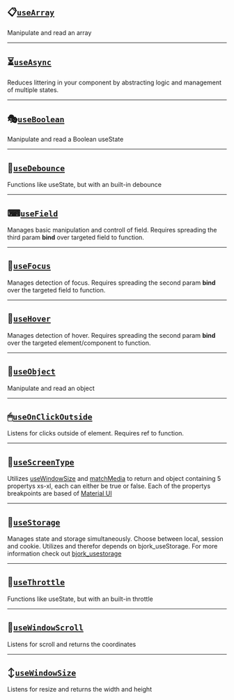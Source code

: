 ## 📋[`useArray`](https://github.com/EmilEinarsen/bjork_react-hookup/blob/main/docs/useArray.md)
Manipulate and read an array

------------------------------------------------------------------------------------------------------------------------

## ⏳[`useAsync`](https://github.com/EmilEinarsen/bjork_react-hookup/blob/main/docs/useAsync.md)
Reduces littering in your component by abstracting logic and management of multiple states.

------------------------------------------------------------------------------------------------------------------------

## 🎭[`useBoolean`](https://github.com/EmilEinarsen/bjork_react-hookup/blob/main/docs/useBoolean.md)
Manipulate and read a Boolean useState

------------------------------------------------------------------------------------------------------------------------

## 🏀[`useDebounce`](https://github.com/EmilEinarsen/bjork_react-hookup/blob/main/docs/useDebounce.md)
Functions like useState, but with an built-in debounce

------------------------------------------------------------------------------------------------------------------------

## ⌨[`useField`](https://github.com/EmilEinarsen/bjork_react-hookup/blob/main/docs/useField.md)
Manages basic manipulation and controll of field. Requires spreading the third param __bind__ over targeted field to function.

------------------------------------------------------------------------------------------------------------------------

## 🔦[`useFocus`](https://github.com/EmilEinarsen/bjork_react-hookup/blob/main/docs/useFocus.md)
Manages detection of focus. Requires spreading the second param __bind__ over the targeted field to function.

------------------------------------------------------------------------------------------------------------------------

## 👻[`useHover`](https://github.com/EmilEinarsen/bjork_react-hookup/blob/main/docs/useHover.md)
Manages detection of hover. Requires spreading the second param __bind__ over the targeted element/component to function.

------------------------------------------------------------------------------------------------------------------------

## 📑[`useObject`](https://github.com/EmilEinarsen/bjork_react-hookup/blob/main/docs/useObject.md)
Manipulate and read an object

------------------------------------------------------------------------------------------------------------------------

## 🖱[`useOnClickOutside`](https://github.com/EmilEinarsen/bjork_react-hookup/blob/main/docs/useOnClickOutside.md)
Listens for clicks outside of element. Requires ref to function.

------------------------------------------------------------------------------------------------------------------------

## 🤏[`useScreenType`](https://github.com/EmilEinarsen/bjork_react-hookup/blob/main/docs/useScreenType.md)
Utilizes [useWindowSize](https://github.com/EmilEinarsen/bjork_react-hookup/blob/main/docs/useWindowSize.md) and [matchMedia](https://developer.mozilla.org/en-US/docs/Web/API/Window/matchMedia) to return and object containing 5 propertys xs-xl, each can either be true or false. Each of the propertys breakpoints are based of [Material UI](https://material-ui.com/customization/breakpoints/)

------------------------------------------------------------------------------------------------------------------------

## 💾[`useStorage`](https://github.com/EmilEinarsen/bjork_react-hookup/blob/main/docs/useStorage.md)
Manages state and storage simultaneously. Choose between local, session and cookie. 
Utilizes and therefor depends on bjork_useStorage. For more information check out [bjork_usestorage](https://github.com/EmilEinarsen/bjork_usestorage)

------------------------------------------------------------------------------------------------------------------------

## 🥁[`useThrottle`](https://github.com/EmilEinarsen/bjork_react-hookup/blob/main/docs/useThrottle.md)
Functions like useState, but with an built-in throttle

------------------------------------------------------------------------------------------------------------------------

## 🧭[`useWindowScroll`](https://github.com/EmilEinarsen/bjork_react-hookup/blob/main/docs/useWindowScroll.md)
Listens for scroll and returns the coordinates

------------------------------------------------------------------------------------------------------------------------

## ↕[`useWindowSize`](https://github.com/EmilEinarsen/bjork_react-hookup/blob/main/docs/useWindowSize.md)
Listens for resize and returns the width and height
